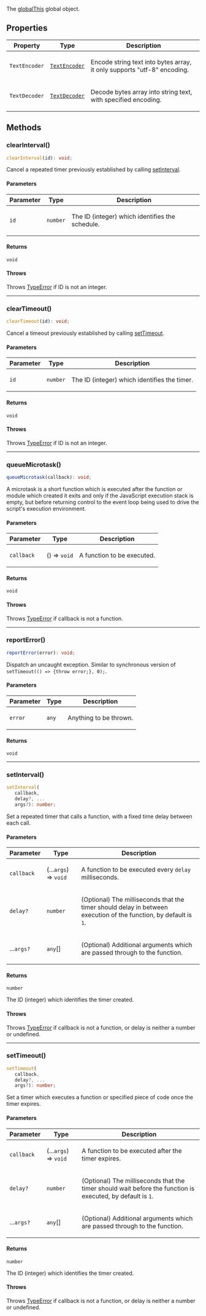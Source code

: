The [globalThis](https://developer.mozilla.org/docs/Web/JavaScript/Reference/Global_Objects/globalThis) global object.

## Properties

<table>
<thead>
<tr>
<th>Property</th>
<th>Type</th>
<th>Description</th>
</tr>
</thead>
<tbody>
<tr>
<td>

<a id="textencoder"></a> `TextEncoder`

</td>
<td>

[`TextEncoder`](../classes/TextEncoder.md)

</td>
<td>

Encode string text into bytes array, it only supports "utf-8" encoding.

</td>
</tr>
<tr>
<td>

<a id="textdecoder"></a> `TextDecoder`

</td>
<td>

[`TextDecoder`](../classes/TextDecoder.md)

</td>
<td>

Decode bytes array into string text, with specified encoding.

</td>
</tr>
</tbody>
</table>

## Methods

### clearInterval()

```ts
clearInterval(id): void;
```

Cancel a repeated timer previously established by calling [setInterval](https://developer.mozilla.org/docs/Web/API/Window/setInterval).

#### Parameters

<table>
<thead>
<tr>
<th>Parameter</th>
<th>Type</th>
<th>Description</th>
</tr>
</thead>
<tbody>
<tr>
<td>

`id`

</td>
<td>

`number`

</td>
<td>

The ID (integer) which identifies the schedule.

</td>
</tr>
</tbody>
</table>

#### Returns

`void`

#### Throws

Throws [TypeError](https://developer.mozilla.org/docs/Web/JavaScript/Reference/Global_Objects/TypeError) if ID is not an integer.

***

### clearTimeout()

```ts
clearTimeout(id): void;
```

Cancel a timeout previously established by calling [setTimeout](https://developer.mozilla.org/docs/Web/API/Window/setTimeout).

#### Parameters

<table>
<thead>
<tr>
<th>Parameter</th>
<th>Type</th>
<th>Description</th>
</tr>
</thead>
<tbody>
<tr>
<td>

`id`

</td>
<td>

`number`

</td>
<td>

The ID (integer) which identifies the timer.

</td>
</tr>
</tbody>
</table>

#### Returns

`void`

#### Throws

Throws [TypeError](https://developer.mozilla.org/docs/Web/JavaScript/Reference/Global_Objects/TypeError) if ID is not an integer.

***

### queueMicrotask()

```ts
queueMicrotask(callback): void;
```

A microtask is a short function which is executed after the function or module which created it exits and
only if the JavaScript execution stack is empty, but before returning control to the event loop being used
to drive the script's execution environment.

#### Parameters

<table>
<thead>
<tr>
<th>Parameter</th>
<th>Type</th>
<th>Description</th>
</tr>
</thead>
<tbody>
<tr>
<td>

`callback`

</td>
<td>

() => `void`

</td>
<td>

A function to be executed.

</td>
</tr>
</tbody>
</table>

#### Returns

`void`

#### Throws

Throws [TypeError](https://developer.mozilla.org/docs/Web/JavaScript/Reference/Global_Objects/TypeError) if callback is not a function.

***

### reportError()

```ts
reportError(error): void;
```

Dispatch an uncaught exception. Similar to synchronous version of `setTimeout(() => {throw error;}, 0);`.

#### Parameters

<table>
<thead>
<tr>
<th>Parameter</th>
<th>Type</th>
<th>Description</th>
</tr>
</thead>
<tbody>
<tr>
<td>

`error`

</td>
<td>

`any`

</td>
<td>

Anything to be thrown.

</td>
</tr>
</tbody>
</table>

#### Returns

`void`

***

### setInterval()

```ts
setInterval(
   callback, 
   delay?, ...
   args?): number;
```

Set a repeated timer that calls a function, with a fixed time delay between each call.

#### Parameters

<table>
<thead>
<tr>
<th>Parameter</th>
<th>Type</th>
<th>Description</th>
</tr>
</thead>
<tbody>
<tr>
<td>

`callback`

</td>
<td>

(...`args`) => `void`

</td>
<td>

A function to be executed every `delay` milliseconds.

</td>
</tr>
<tr>
<td>

`delay?`

</td>
<td>

`number`

</td>
<td>

(Optional) The milliseconds that the timer should delay in between execution of the function, by default is `1`.

</td>
</tr>
<tr>
<td>

...`args?`

</td>
<td>

`any`[]

</td>
<td>

(Optional) Additional arguments which are passed through to the function.

</td>
</tr>
</tbody>
</table>

#### Returns

`number`

The ID (integer) which identifies the timer created.

#### Throws

Throws [TypeError](https://developer.mozilla.org/docs/Web/JavaScript/Reference/Global_Objects/TypeError) if callback is not a function, or delay is neither a number or undefined.

***

### setTimeout()

```ts
setTimeout(
   callback, 
   delay?, ...
   args?): number;
```

Set a timer which executes a function or specified piece of code once the timer expires.

#### Parameters

<table>
<thead>
<tr>
<th>Parameter</th>
<th>Type</th>
<th>Description</th>
</tr>
</thead>
<tbody>
<tr>
<td>

`callback`

</td>
<td>

(...`args`) => `void`

</td>
<td>

A function to be executed after the timer expires.

</td>
</tr>
<tr>
<td>

`delay?`

</td>
<td>

`number`

</td>
<td>

(Optional) The milliseconds that the timer should wait before the function is executed, by default is `1`.

</td>
</tr>
<tr>
<td>

...`args?`

</td>
<td>

`any`[]

</td>
<td>

(Optional) Additional arguments which are passed through to the function.

</td>
</tr>
</tbody>
</table>

#### Returns

`number`

The ID (integer) which identifies the timer created.

#### Throws

Throws [TypeError](https://developer.mozilla.org/docs/Web/JavaScript/Reference/Global_Objects/TypeError) if callback is not a function, or delay is neither a number or undefined.
